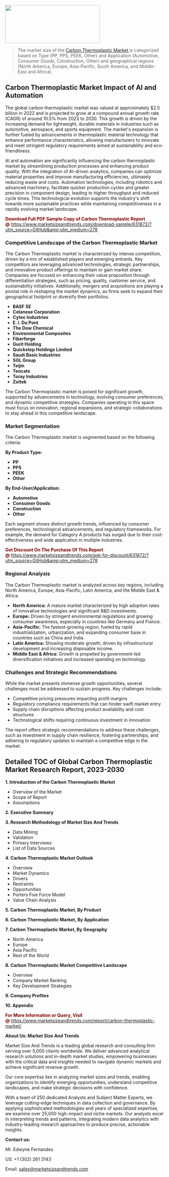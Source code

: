 <img src="https://100x100musica.es/wp-content/uploads/2024/12/Verified-Market-Reports-4-300x120.jpg" alt="" width="300" height="120" class="alignnone size-medium wp-image-100382" /><blockquote><p>The market size of the <a href="https://www.marketsizeandtrends.com/download-sample/631872/?utm_source=GitHub&amp;utm_medium=278" target="_blank">Carbon Thermoplastic Market </a>is categorized based on Type (PP, PPS, PEEK, Other) and Application (Automotive, Consumer Goods, Construction, Other) and geographical regions (North America, Europe, Asia-Pacific, South America, and Middle-East and Africa).</p></blockquote><p><h2>Carbon Thermoplastic Market Impact of AI and Automation</h2><p>The global carbon thermoplastic market was valued at approximately $2.5 billion in 2022 and is projected to grow at a compound annual growth rate (CAGR) of around 10.5% from 2023 to 2030. This growth is driven by the increasing demand for lightweight, durable materials in industries such as automotive, aerospace, and sports equipment. The market's expansion is further fueled by advancements in thermoplastic material technology that enhance performance characteristics, allowing manufacturers to innovate and meet stringent regulatory requirements aimed at sustainability and eco-friendliness.</p><p>AI and automation are significantly influencing the carbon thermoplastic market by streamlining production processes and enhancing product quality. With the integration of AI-driven analytics, companies can optimize material properties and improve manufacturing efficiencies, ultimately reducing waste and costs. Automation technologies, including robotics and advanced machinery, facilitate quicker production cycles and greater precision in component design, leading to higher throughput and reduced cycle times. This technological evolution supports the industry's shift towards more sustainable practices while maintaining competitiveness in a rapidly evolving market landscape.</p></p><p><strong><span style="color: #800000;">Download Full PDF Sample Copy of Carbon Thermoplastic Report @</span>&nbsp;</strong><a href="https://www.marketsizeandtrends.com/download-sample/631872/?utm_source=GitHub&amp;utm_medium=278">https://www.marketsizeandtrends.com/download-sample/631872/?utm_source=GitHub&amp;utm_medium=278</a></p><h3>Competitive Landscape of the Carbon Thermoplastic Market</h3><p>The Carbon Thermoplastic market is characterized by intense competition, driven by a mix of established players and emerging entrants. Key competitors are leveraging advanced technologies, strategic partnerships, and innovative product offerings to maintain or gain market share. Companies are focused on enhancing their value proposition through differentiation strategies, such as pricing, quality, customer service, and sustainability initiatives. Additionally, mergers and acquisitions are playing a pivotal role in reshaping the market dynamics, as firms seek to expand their geographical footprint or diversify their portfolios.</p><p><strong><p><ul><li>BASF SE </li><li> Celanese Corporation </li><li> Cytec Industries </li><li> E. I. Du Pont </li><li> The Dow Chemical </li><li> Environmental Composites </li><li> Fiberforge </li><li> Gurit Holding </li><li> Quickstep Holdings Limited </li><li> Saudi Basic Industries </li><li> SGL Group </li><li> Teijin </li><li> Tencate </li><li> Toray Industries </li><li> Zoltek</p></li></ul></p></strong></p><p>The Carbon Thermoplastic market is poised for significant growth, supported by advancements in technology, evolving consumer preferences, and dynamic competitive strategies. Companies operating in this space must focus on innovation, regional expansions, and strategic collaborations to stay ahead in this competitive landscape.</p><h3>Market Segmentation</h3><p>The Carbon Thermoplastic market is segmented based on the following criteria:</p><p><strong>By Product Type:</strong></p><p><strong><p><ul><li>PP </li><li> PPS </li><li> PEEK </li><li> Other</p></li></ul></p></strong></p><p><strong>By End-User/Application:</strong></p><p><strong><p><ul><li>Automotive </li><li> Consumer Goods </li><li> Construction </li><li> Other</p></li></ul></p></strong></p><p>Each segment shows distinct growth trends, influenced by consumer preferences, technological advancements, and regulatory frameworks. For example, the demand for Category A products has surged due to their cost-effectiveness and wide application in multiple industries.</p><p><strong><span style="color: #800000;">Get Discount On The Purchase Of This Report @&nbsp;</span></strong><a href="https://www.marketsizeandtrends.com/ask-for-discount/631872/?utm_source=GitHub&amp;utm_medium=278">https://www.marketsizeandtrends.com/ask-for-discount/631872/?utm_source=GitHub&amp;utm_medium=278</a></p><h3>Regional Analysis</h3><p>The Carbon Thermoplastic market is analyzed across key regions, including North America, Europe, Asia-Pacific, Latin America, and the Middle East &amp; Africa.</p><ul><li><strong>North America:</strong> A mature market characterized by high adoption rates of innovative technologies and significant R&amp;D investments.</li><li><strong>Europe:</strong> Driven by stringent environmental regulations and growing consumer awareness, especially in countries like Germany and France.</li><li><strong>Asia-Pacific:</strong> The fastest-growing region, fueled by rapid industrialization, urbanization, and expanding consumer base in countries such as China and India.</li><li><strong>Latin America:</strong> Showing moderate growth, driven by infrastructural development and increasing disposable income.</li><li><strong>Middle East &amp; Africa:</strong> Growth is propelled by government-led diversification initiatives and increased spending on technology.</li></ul><h3>Challenges and Strategic Recommendations</h3><p>While the market presents immense growth opportunities, several challenges must be addressed to sustain progress. Key challenges include:</p><ul><li>Competitive pricing pressures impacting profit margins</li><li>Regulatory compliance requirements that can hinder swift market entry</li><li>Supply chain disruptions affecting product availability and cost structures</li><li>Technological shifts requiring continuous investment in innovation</li></ul><p>The report offers strategic recommendations to address these challenges, such as investment in supply chain resilience, fostering partnerships, and adhering to regulatory updates to maintain a competitive edge in the market.</p><h2>Detailed TOC of Global Carbon Thermoplastic Market Research Report, 2023-2030</h2><p><strong>1. Introduction of the Carbon Thermoplastic Market</strong></p><ul><li>Overview of the Market</li><li>Scope of Report</li><li>Assumptions&nbsp;</li></ul><p><strong>2. Executive Summary</strong></p><p><strong>3. Research Methodology of <strong>Market Size And Trends</strong></strong></p><ul><li>Data Mining</li><li>Validation</li><li>Primary Interviews</li><li>List of Data Sources&nbsp;</li></ul><p><strong>4. Carbon Thermoplastic Market Outlook</strong></p><ul><li>Overview</li><li>Market Dynamics</li><li>Drivers</li><li>Restraints</li><li>Opportunities</li><li>Porters Five Force Model</li><li>Value Chain Analysis&nbsp;</li></ul><p><strong>5. Carbon Thermoplastic Market, By Product</strong></p><p><strong>6. Carbon Thermoplastic Market, By Application</strong></p><p><strong>7. Carbon Thermoplastic Market, By Geography</strong></p><ul><li>North America</li><li>Europe</li><li>Asia Pacific</li><li>Rest of the World&nbsp;</li></ul><p><strong>8. Carbon Thermoplastic Market Competitive Landscape</strong></p><ul><li>Overview</li><li>Company Market Ranking</li><li>Key Development Strategies&nbsp;</li></ul><p><strong>9. Company Profiles</strong></p><p><strong>10. Appendix</strong></p><p><strong><span style="color: #800000;">For More Information or Query, Visit @&nbsp;</span></strong><a href="https://www.marketsizeandtrends.com/report/carbon-thermoplastic-market/">https://www.marketsizeandtrends.com/report/carbon-thermoplastic-market/</a></p><p></p><p><strong>About Us:&nbsp;Market Size And Trends</strong></p><p>Market Size And Trends&nbsp;is a leading global research and consulting firm serving over 5,000 clients worldwide. We deliver advanced analytical research solutions and in-depth market studies, empowering businesses with the critical data and insights needed to navigate dynamic markets and achieve significant revenue growth.</p><p>Our core expertise lies in analyzing market sizes and trends, enabling organizations to identify emerging opportunities, understand competitive landscapes, and make strategic decisions with confidence.</p><p>With a team of 250 dedicated Analysts and Subject Matter Experts, we leverage cutting-edge techniques in data collection and governance. By applying sophisticated methodologies and years of specialized expertise, we examine over 25,000 high-impact and niche markets. Our analysts excel in interpreting trends and patterns, integrating modern data analytics with industry-leading research approaches to produce precise, actionable insights.</p><p><strong>Contact us:</strong></p><p>Mr. Edwyne Fernandes</p><p>US: +1 (302) 261 3143</p><p>Email: <a href="mailto:sales@marketsizeandtrends.com">sales@marketsizeandtrends.com</a>&nbsp;</p>
